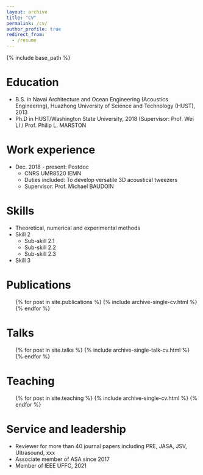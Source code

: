 ```yaml
---
layout: archive
title: "CV"
permalink: /cv/
author_profile: true
redirect_from:
  - /resume
---
```


{% include base_path %}

Education
======
* B.S. in Naval Architecture and Ocean Engineering (Acoustics Engineering), Huazhong University of Science and Technology (HUST), 2013
* Ph.D in HUST/Washington State University, 2018 (Supervisor: Prof. Wei LI / Prof. Philip L. MARSTON

Work experience
======
* Dec. 2018 - present: Postdoc
  * CNRS UMR8520 IEMN
  * Duties included: To develop versatile 3D acoustical tweezers
  * Supervisor: Prof. Michael BAUDOIN

  
Skills
======
* Theoretical, numerical and experimental methods
* Skill 2
  * Sub-skill 2.1
  * Sub-skill 2.2
  * Sub-skill 2.3
* Skill 3

Publications
======
  <ul>{% for post in site.publications %}
    {% include archive-single-cv.html %}
  {% endfor %}</ul>
  
Talks
======
  <ul>{% for post in site.talks %}
    {% include archive-single-talk-cv.html %}
  {% endfor %}</ul>
  
Teaching
======
  <ul>{% for post in site.teaching %}
    {% include archive-single-cv.html %}
  {% endfor %}</ul>
  
Service and leadership
======
* Reviewer for more than 40 journal papers including PRE, JASA, JSV, Ultrasound, xxx
* Associate member of ASA since 2017
* Member of IEEE UFFC, 2021 
